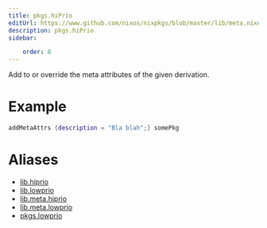 ```yaml
---
title: pkgs.hiPrio
editUrl: https://www.github.com/nixos/nixpkgs/blob/master/lib/meta.nix#L21C28
description: pkgs.hiPrio
sidebar:

    order: 8
---
```


Add to or override the meta attributes of the given
derivation.

# Example

```nix
addMetaAttrs {description = "Bla blah";} somePkg
```


# Aliases

- [lib.hiprio](/nix-doc-comments/reference/lib/lib-hiprio)
- [lib.lowprio](/nix-doc-comments/reference/lib/lib-lowprio)
- [lib.meta.hiprio](/nix-doc-comments/reference/lib/meta/lib-meta-hiprio)
- [lib.meta.lowprio](/nix-doc-comments/reference/lib/meta/lib-meta-lowprio)
- [pkgs.lowprio](/nix-doc-comments/reference/pkgs/pkgs-lowprio)


